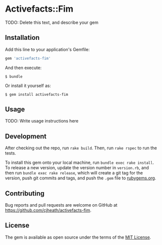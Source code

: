 # Activefacts::Fim

TODO: Delete this text, and describe your gem

## Installation

Add this line to your application's Gemfile:

```ruby
gem 'activefacts-fim'
```

And then execute:

    $ bundle

Or install it yourself as:

    $ gem install activefacts-fim

## Usage

TODO: Write usage instructions here

## Development

After checking out the repo, run `rake build`. Then, run `rake rspec` to run the tests.

To install this gem onto your local machine, run `bundle exec rake install`. To release a new version, update the version number in `version.rb`, and then run `bundle exec rake release`, which will create a git tag for the version, push git commits and tags, and push the `.gem` file to [rubygems.org](https://rubygems.org).

## Contributing

Bug reports and pull requests are welcome on GitHub at https://github.com/cjheath/activefacts-fim.


## License

The gem is available as open source under the terms of the [MIT License](http://opensource.org/licenses/MIT).

